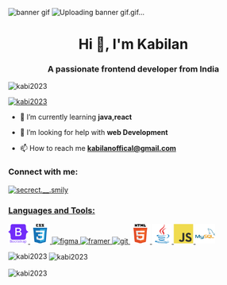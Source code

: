 ![banner gif](https://github.com/user-attachments/assets/8821cb41-3959-414f-a525-b14774709514)
</a>![Uploading banner gif.gif…]()
<h1 align="center">Hi 👋, I'm Kabilan</h1>
<h3 align="center">A passionate frontend developer from India</h3>



<p align="left"> <img src="https://komarev.com/ghpvc/?username=kabi2023&label=Profile%20views&color=0e75b6&style=flat" alt="kabi2023" /> </p>

<p align="left"> <a href="https://github.com/ryo-ma/github-profile-trophy"><img src="https://github-profile-trophy.vercel.app/?username=kabi2023" alt="kabi2023" /></a> </p>



- 🌱 I’m currently learning **java,react**

- 🤝 I’m looking for help with **web Development**

- 📫 How to reach me **kabilanoffical@gmail.com**

<h3 align="left">Connect with me:</h3>
<p align="left">
<a href="https://instagram.com/secrect.__.smily" target="blank"><img align="center" src="https://raw.githubusercontent.com/rahuldkjain/github-profile-readme-generator/master/src/images/icons/Social/instagram.svg" alt="secrect.__.smily" height="30" width="40" />

</p>

<h3 align="left">Languages and Tools:</h3>
<p align="left"> <a href="https://getbootstrap.com" target="_blank" rel="noreferrer"> <img src="https://raw.githubusercontent.com/devicons/devicon/master/icons/bootstrap/bootstrap-plain-wordmark.svg" alt="bootstrap" width="40" height="40"/> </a> <a href="https://www.w3schools.com/css/" target="_blank" rel="noreferrer"> <img src="https://raw.githubusercontent.com/devicons/devicon/master/icons/css3/css3-original-wordmark.svg" alt="css3" width="40" height="40"/> </a> <a href="https://www.figma.com/" target="_blank" rel="noreferrer"> <img src="https://www.vectorlogo.zone/logos/figma/figma-icon.svg" alt="figma" width="40" height="40"/> </a> <a href="https://www.framer.com/" target="_blank" rel="noreferrer"> <img src="https://www.vectorlogo.zone/logos/framer/framer-icon.svg" alt="framer" width="40" height="40"/> </a> <a href="https://git-scm.com/" target="_blank" rel="noreferrer"> <img src="https://www.vectorlogo.zone/logos/git-scm/git-scm-icon.svg" alt="git" width="40" height="40"/> </a> <a href="https://www.w3.org/html/" target="_blank" rel="noreferrer"> <img src="https://raw.githubusercontent.com/devicons/devicon/master/icons/html5/html5-original-wordmark.svg" alt="html5" width="40" height="40"/> </a> <a href="https://www.java.com" target="_blank" rel="noreferrer"> <img src="https://raw.githubusercontent.com/devicons/devicon/master/icons/java/java-original.svg" alt="java" width="40" height="40"/> </a> <a href="https://developer.mozilla.org/en-US/docs/Web/JavaScript" target="_blank" rel="noreferrer"> <img src="https://raw.githubusercontent.com/devicons/devicon/master/icons/javascript/javascript-original.svg" alt="javascript" width="40" height="40"/> </a> <a href="https://www.mysql.com/" target="_blank" rel="noreferrer"> <img src="https://raw.githubusercontent.com/devicons/devicon/master/icons/mysql/mysql-original-wordmark.svg" alt="mysql" width="40" height="40"/> </a> </p>

<p><img align="left" src="https://github-readme-stats.vercel.app/api/top-langs?username=kabi2023&show_icons=true&locale=en&layout=compact" alt="kabi2023" /></p>

<p>&nbsp;<img align="center" src="https://github-readme-stats.vercel.app/api?username=kabi2023&show_icons=true&locale=en" alt="kabi2023" /></p>

<p><img align="center" src="https://github-readme-streak-stats.herokuapp.com/?user=kabi2023&" alt="kabi2023" /></p>
